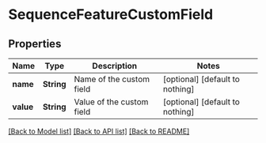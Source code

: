 # SequenceFeatureCustomField


## Properties
Name | Type | Description | Notes
------------ | ------------- | ------------- | -------------
**name** | **String** | Name of the custom field | [optional] [default to nothing]
**value** | **String** | Value of the custom field | [optional] [default to nothing]


[[Back to Model list]](../README.md#models) [[Back to API list]](../README.md#api-endpoints) [[Back to README]](../README.md)


